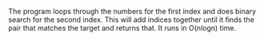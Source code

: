 The program loops through the numbers for the first index and does binary search for the second index. This will add indices together until it finds the pair that matches the target and returns that. It runs in O(nlogn) time.
